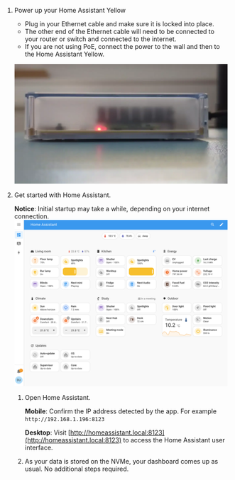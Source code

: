 
<!---Powering up the Yellow with CM5 and NVMe after a migration from CM4 with NVMe-->

1. Power up your Home Assistant Yellow

   - Plug in your Ethernet cable and make sure it is locked into place.
   - The other end of the Ethernet cable will need to be connected to your router or switch and connected to the internet.
   - If you are not using PoE, connect the power to the wall and then to the Home&nbsp;Assistant Yellow.

   ![Home Assistant Yellow with power supply](/static/img/yellow/yellow_heartbeat_yellow_led.webp)

2. Get started with Home Assistant.

   **Notice**: Initial startup may take a while, depending on your internet connection.
   ![Home Assistant user interface on a screen](/static/img/yellow/section_view.png)

   1. Open Home Assistant.

      **Mobile**: Confirm the IP address detected by the app. For example `http://192.168.1.196:8123`

      **Desktop**: Visit [http://homeassistant.local:8123](http://homeassistant.local:8123) to access the Home Assistant user interface.

   2. As your data is stored on the NVMe, your dashboard comes up as usual. No additional steps required.
